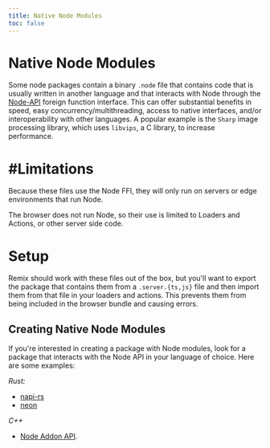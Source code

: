 ```yaml
---
title: Native Node Modules
toc: false
---
```


# Native Node Modules

Some node packages contain a binary `.node` file that contains code that is usually written in another language and that interacts with Node through the [Node-API](https://nodejs.org/api/n-api.html) foreign function interface. This can offer substantial benefits in speed, easy concurrency/multithreading, access to native interfaces, and/or interoperability with other languages. A popular example is the `Sharp` image processing library, which uses `libvips`, a C library, to increase performance.

# #Limitations

Because these files use the Node FFI, they will only run on servers or edge environments that run Node.

The browser does not run Node, so their use is limited to Loaders and Actions, or other server side code.

# Setup

Remix should work with these files out of the box, but you'll want to export the package that contains them from a `.server.{ts,js}` file and then import them from that file in your loaders and actions. This prevents them from being included in the browser bundle and causing errors.

## Creating Native Node Modules

If you're interested in creating a package with Node modules, look for a package that interacts with the Node API in your language of choice. 
Here are some examples:

*Rust:*
- [napi-rs](https://napi.rs/) 
- [neon](https://neon-bindings.com/)

*C++* 
- [Node Addon API](https://github.com/nodejs/node-addon-api).

